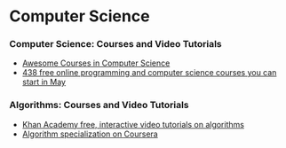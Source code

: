 # Computer Science

### Computer Science: Courses and Video Tutorials
- [Awesome Courses in Computer Science](https://github.com/prakhar1989/awesome-courses)
- [438 free online programming and computer science courses you can start in May](https://medium.freecodecamp.com/438-free-online-programming-computer-science-courses-you-can-start-in-may-aa316e4195fc)

### Algorithms: Courses and Video Tutorials
- [Khan Academy free, interactive video tutorials on algorithms](https://www.khanacademy.org/computing/computer-science/algorithms)
- [Algorithm specialization on Coursera](https://www.coursera.org/specializations/algorithms)
